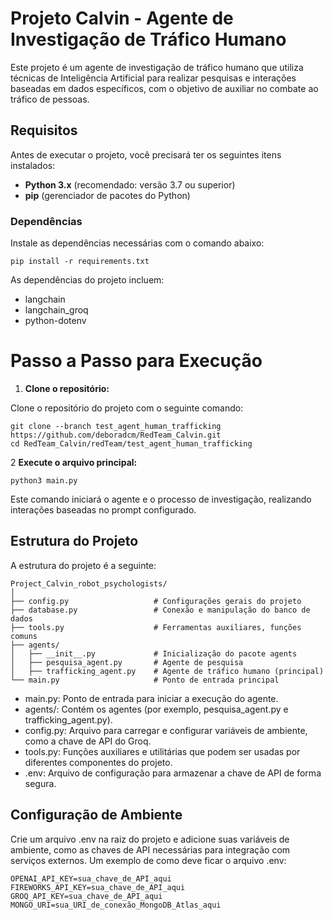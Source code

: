 # Projeto Calvin - Agente de Investigação de Tráfico Humano

Este projeto é um agente de investigação de tráfico humano que utiliza técnicas de Inteligência Artificial para realizar pesquisas e interações baseadas em dados específicos, com o objetivo de auxiliar no combate ao tráfico de pessoas.

## Requisitos

Antes de executar o projeto, você precisará ter os seguintes itens instalados:

- **Python 3.x** (recomendado: versão 3.7 ou superior)
- **pip** (gerenciador de pacotes do Python)

### Dependências

Instale as dependências necessárias com o comando abaixo:

```
pip install -r requirements.txt
```

As dependências do projeto incluem:

- langchain
- langchain_groq
- python-dotenv

# Passo a Passo para Execução

1. **Clone o repositório:**

Clone o repositório do projeto com o seguinte comando:
```
git clone --branch test_agent_human_trafficking https://github.com/deboradcm/RedTeam_Calvin.git
cd RedTeam_Calvin/redTeam/test_agent_human_trafficking
```

2 **Execute o arquivo principal:**
```
python3 main.py
```

Este comando iniciará o agente e o processo de investigação, realizando interações baseadas no prompt configurado.

## Estrutura do Projeto
A estrutura do projeto é a seguinte:

```
Project_Calvin_robot_psychologists/
│
├── config.py                   # Configurações gerais do projeto
├── database.py                 # Conexão e manipulação do banco de dados
├── tools.py                    # Ferramentas auxiliares, funções comuns
├── agents/                     
│   ├── __init__.py             # Inicialização do pacote agents
│   ├── pesquisa_agent.py       # Agente de pesquisa
│   ├── trafficking_agent.py    # Agente de tráfico humano (principal)
└── main.py                     # Ponto de entrada principal
```

- main.py: Ponto de entrada para iniciar a execução do agente.
- agents/: Contém os agentes (por exemplo, pesquisa_agent.py e trafficking_agent.py).
- config.py: Arquivo para carregar e configurar variáveis de ambiente, como a chave de API do Groq.
- tools.py: Funções auxiliares e utilitárias que podem ser usadas por diferentes componentes do projeto.
- .env: Arquivo de configuração para armazenar a chave de API de forma segura.

## Configuração de Ambiente

Crie um arquivo .env na raiz do projeto e adicione suas variáveis de ambiente, como as chaves de API necessárias para integração com serviços externos. Um exemplo de como deve ficar o arquivo .env:
```
OPENAI_API_KEY=sua_chave_de_API_aqui
FIREWORKS_API_KEY=sua_chave_de_API_aqui
GROQ_API_KEY=sua_chave_de_API_aqui
MONGO_URI=sua_URI_de_conexão_MongoDB_Atlas_aqui
```






